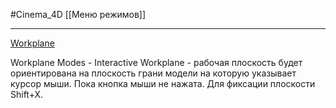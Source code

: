 #Cinema_4D 
[[Меню режимов]]
_______
[Workplane](https://help.maxon.net/c4d/2023/en-us/Default.htm#html/51893.html)

Workplane Modes
	- Interactive Workplane - рабочая плоскость будет ориентирована на плоскость грани модели на которую указывает курсор мыши. Пока кнопка мыши не нажата. Для фиксации плоскости Shift+X.
